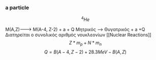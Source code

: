 
### a particle
$$^4He$$

M(A,Z)---> M(A-4, Z-2) + a + Q
Μητρικός --> Θυγατρικός + a +Q
Διατηρείται ο συνολικός αριθμός νουκλεονίων
[[Nuclear Reactions]]
$$Z*m_p+N*m_n$$
$$Q=B(A-4, Z-2)+28.3 MeV - B(A,Z)$$
